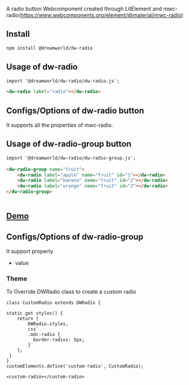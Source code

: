 A radio button Webcomponent created through LitElement and mwc-radio(https://www.webcomponents.org/element/@material/mwc-radio)

## Install
```html
npm install @dreamworld/dw-radio
```

## Usage of dw-radio
```html
import '@dreamworld/dw-radio/dw-radio.js';

<dw-radio label="radio"></dw-radio>
```

## Configs/Options of dw-radio button
It supports all the properties of mwc-radio.

## Usage of dw-radio-group button
```html
import '@dreamworld/dw-radio/dw-radio-group.js';
    
<dw-radio-group name="fruit">
	<dw-radio label="apple" name="fruit" id="1"></dw-radio>
	<dw-radio label="banana" name="fruit" id="2"></dw-radio>
	<dw-radio label="orange" name="fruit" id="3"></dw-radio>
</dw-radio-group>
	
```

## [Demo](https://dreamworldsolutions.github.io/dw-checkbox/demo/index.html)

## Configs/Options of dw-radio-group
It support property
- value


### Theme
To Override DWRadio class to create a custom radio

```
class CustomRadio extends DWRadio {

static get styles() {
	return [
		DWRadio.styles,
		css`
		.mdc-radio {
		  border-radius: 5px;
		}`
	];
 }
}
customElements.define('custom-radio', CustomRadio);

<custom-radio></custom-radio>
```
